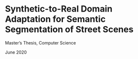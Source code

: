 # Synthetic-to-Real Domain Adaptation for Semantic Segmentation of Street Scenes

Master’s Thesis, Computer Science

June 2020
